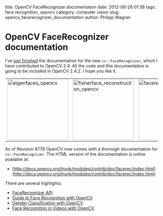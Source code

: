 title: OpenCV FaceRecognizer documentation
date: 2012-06-26 01:38
tags: face recognition, opencv
category: computer vision
slug: opencv_facerecognizer_documentation
author: Philipp Wagner

# OpenCV FaceRecognizer documentation #

I've [just finished](http://code.opencv.org/projects/opencv/repository/revisions/8779) the documentation for the new ``cv::FaceRecognizer``, which I have contributed to OpenCV 2.4. All the code and this documentation is going to be included in OpenCV 2.4.2. I hope you like it.

<table>
  <tr>
    <td><img src="/static/images/blog/opencv_facerecognizer_documentation/eigenfaces_opencv.png" width="200" alt="eigenfaces_opencv" /></td>
    <td><img src="/static/images/blog/opencv_facerecognizer_documentation/fisherface_reconstruction_opencv.png" alt="fisherface_reconstruction_opencv" width="200" /></td>
    <td><img src="/static/images/blog/opencv_facerecognizer_documentation/facerec_video.png" width="200" alt="facerec_video" /></td>
  </tr>
</table>

As of Revision 8779 OpenCV now comes with a thorough documentation for ``cv::FaceRecognizer``. The HTML version of the documentation is online available at:

* [http://docs.opencv.org/trunk/modules/contrib/doc/facerec/index.html](http://docs.opencv.org/trunk/modules/contrib/doc/facerec/index.html)

There are several highlights:
 
* [FaceRecognizer API](http://docs.opencv.org/trunk/modules/contrib/doc/facerec/facerec_api.html)
* [Guide to Face Recognition with OpenCV](http://docs.opencv.org/trunk/modules/contrib/doc/facerec/facerec_tutorial.html)
* [Gender Classification with OpenCV](http://docs.opencv.org/trunk/modules/contrib/doc/facerec/tutorial/facerec_gender_classification.html)
* [Face Recognition in Videos with OpenCV](http://docs.opencv.org/trunk/modules/contrib/doc/facerec/tutorial/facerec_video_recognition.html)
